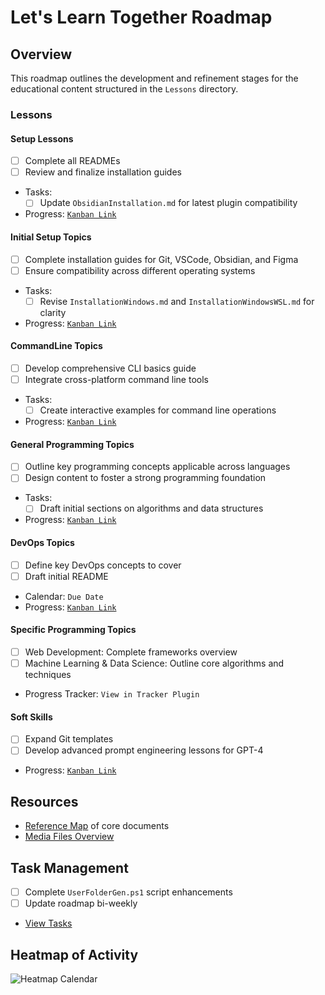 # Let's Learn Together Roadmap

## Overview
This roadmap outlines the development and refinement stages for the educational content structured in the `Lessons` directory.

### Lessons

#### Setup Lessons
- [ ] Complete all READMEs
- [ ] Review and finalize installation guides
- Tasks:
    - [ ] Update `ObsidianInstallation.md` for latest plugin compatibility
- Progress: [`Kanban Link`](/Kanban/Lessons/0_Setup.md)

#### Initial Setup Topics
- [ ] Complete installation guides for Git, VSCode, Obsidian, and Figma
- [ ] Ensure compatibility across different operating systems
- Tasks:
    - [ ] Revise `InstallationWindows.md` and `InstallationWindowsWSL.md` for clarity
- Progress: [`Kanban Link`](/Kanban/Lessons/1_InitialSetupKanban.md)

#### CommandLine Topics
- [ ] Develop comprehensive CLI basics guide
- [ ] Integrate cross-platform command line tools
- Tasks:
    - [ ] Create interactive examples for command line operations
- Progress: [`Kanban Link`](/Kanban/Lessons/3_CommandLineKanban.md)

#### General Programming Topics
- [ ] Outline key programming concepts applicable across languages
- [ ] Design content to foster a strong programming foundation
- Tasks:
    - [ ] Draft initial sections on algorithms and data structures
- Progress: [`Kanban Link`](/Kanban/Lessons/4_GeneralProgrammingKanban.md)

#### DevOps Topics
- [ ] Define key DevOps concepts to cover
- [ ] Draft initial README
- Calendar: `Due Date`
- Progress: [`Kanban Link`](/Kanban/Lessons/2_DevOpsKanban.md)

#### Specific Programming Topics
- [ ] Web Development: Complete frameworks overview
- [ ] Machine Learning & Data Science: Outline core algorithms and techniques
- Progress Tracker: `View in Tracker Plugin`

#### Soft Skills
- [ ] Expand Git templates
- [ ] Develop advanced prompt engineering lessons for GPT-4
- Progress: [`Kanban Link`](/Kanban/Lessons/6_SoftSkillsKanban.md)

## Resources
- [Reference Map](obsidian://open?vault=main&file=README.md) of core documents
- [Media Files Overview](obsidian://open?vault=main&file=Media%2FImages%2FLogos%2Fcc-nc-sa-logo.png)

## Task Management
- [ ] Complete `UserFolderGen.ps1` script enhancements
- [ ] Update roadmap bi-weekly
- [View Tasks](obsidian://tasks)

## Heatmap of Activity
![Heatmap Calendar](obsidian://heatmap-calendar)
